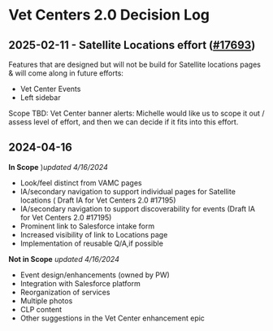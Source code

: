 # Vet Centers 2.0 Decision Log

## 2025-02-11 - Satellite Locations effort ([#17693](https://github.com/department-of-veterans-affairs/va.gov-cms/issues/17693))
Features that are designed but will not be build for Satellite locations pages & will come along in future efforts: 
* Vet Center Events
* Left sidebar

Scope TBD: Vet Center banner alerts: Michelle would like us to scope it out / assess level of effort, and then we can decide if it fits into this effort.


## 2024-04-16

**In Scope**
)_updated 4/16/2024_
- Look/feel distinct from VAMC pages
- IA/secondary navigation to support individual pages for Satellite locations ( Draft IA for Vet Centers 2.0 #17195)
- IA/secondary navigation to support discoverability for events (Draft IA for Vet Centers 2.0 #17195)
- Prominent link to Salesforce intake form
- Increased visibility of link to Locations page
- Implementation of reusable Q/A,if possible

**Not in Scope**
_updated 4/16/2024_
- Event design/enhancements (owned by PW)
- Integration with Salesforce platform
- Reorganization of services
- Multiple photos
- CLP content
- Other suggestions in the Vet Center enhancement epic
